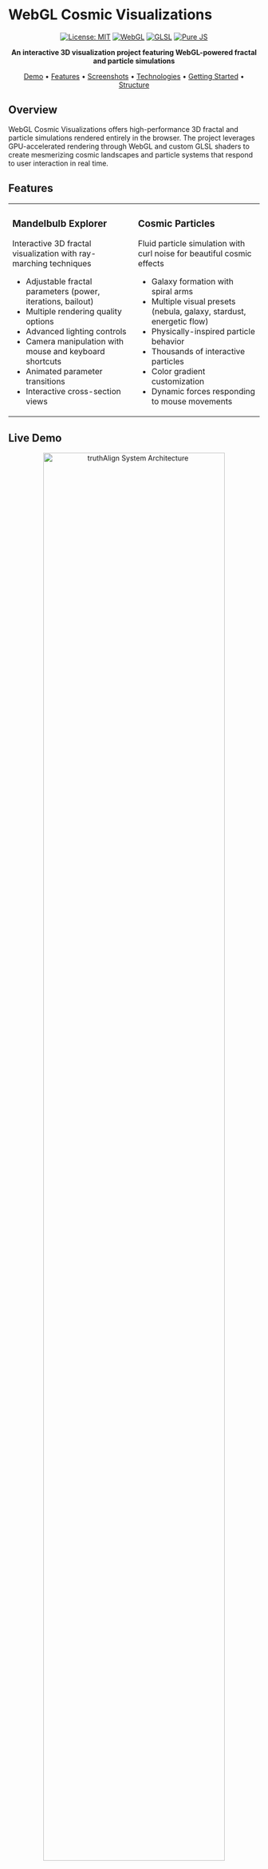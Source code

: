 # WebGL Cosmic Visualizations

<div align="center">

<!-- ![Project Banner](assets/images/banner.jpg) -->

[![License: MIT](https://img.shields.io/badge/License-MIT-blue.svg)](LICENSE)
[![WebGL](https://img.shields.io/badge/WebGL-2.0-green.svg)](https://www.khronos.org/webgl/)
[![GLSL](https://img.shields.io/badge/GLSL-ES%203.0-orange.svg)](<https://www.khronos.org/opengl/wiki/Core_Language_(GLSL)>)
[![Pure JS](https://img.shields.io/badge/JavaScript-Pure-yellow.svg)](https://developer.mozilla.org/en-US/docs/Web/JavaScript)

**An interactive 3D visualization project featuring WebGL-powered fractal and particle simulations**

[Demo](#live-demo) • [Features](#features) • [Screenshots](#screenshots) • [Technologies](#technologies) • [Getting Started](#getting-started) • [Structure](#project-structure)

</div>

## Overview

WebGL Cosmic Visualizations offers high-performance 3D fractal and particle simulations rendered entirely in the browser. The project leverages GPU-accelerated rendering through WebGL and custom GLSL shaders to create mesmerizing cosmic landscapes and particle systems that respond to user interaction in real time.

## Features

<table>
<tr>
  <td width="50%">
    <h3>Mandelbulb Explorer</h3>
    <p>Interactive 3D fractal visualization with ray-marching techniques</p>
    <ul>
      <li>Adjustable fractal parameters (power, iterations, bailout)</li>
      <li>Multiple rendering quality options</li>
      <li>Advanced lighting controls</li>
      <li>Camera manipulation with mouse and keyboard shortcuts</li>
      <li>Animated parameter transitions</li>
      <li>Interactive cross-section views</li>
    </ul>
  </td>
  <td width="50%">
    <h3>Cosmic Particles</h3>
    <p>Fluid particle simulation with curl noise for beautiful cosmic effects</p>
    <ul>
      <li>Galaxy formation with spiral arms</li>
      <li>Multiple visual presets (nebula, galaxy, stardust, energetic flow)</li>
      <li>Physically-inspired particle behavior</li>
      <li>Thousands of interactive particles</li>
      <li>Color gradient customization</li>
      <li>Dynamic forces responding to mouse movements</li>
    </ul>
  </td>
</tr>
</table>

## Live Demo

<div align="center">
  <a href="https://muhkartal.github.io/webGL-cosmicVisualizations/" target="_blank">
    <picture>
  <source media="(prefers-color-scheme: dark)" srcset="fig/live-dark.png">
  <source media="(prefers-color-scheme: light)" srcset="fig/live-light.png">
  <img alt="truthAlign System Architecture" src="fig/live-dark.png" width="85%">
</picture>
  </a>
</div>

## Screenshots

<div align="center">
  <table>
    <tr>
      <td><picture>
  <source media="(prefers-color-scheme: dark)" srcset="fig/man-dakr.png">
  <source media="(prefers-color-scheme: light)" srcset="fig/man-light.png">
  <img alt="truthAlign System Architecture" src="fig/arch-dark.png" width="85%">
</picture></td>
      <td><img src="fig/particles-light.png" alt="Cosmic Particles" width="85%"></td>
    </tr>
    <tr>
      <td align="center"><em>Mandelbulb Explorer with detailed lighting</em></td>
      <td align="center"><em>Cosmic Particles simulation with spiral formation</em></td>
    </tr>
  </table>
</div>

## Technologies

<table>
<tr>
  <td width="33%">
    <h3>Rendering</h3>
    <ul>
      <li><strong>WebGL</strong> for GPU-accelerated graphics</li>
      <li><strong>GLSL Shaders</strong> for visual effects and computations</li>
      <li>Custom fragment shaders for ray-marching implementation</li>
      <li>Transform feedback for particle simulations</li>
    </ul>
  </td>
  <td width="33%">
    <h3>Mathematics</h3>
    <ul>
      <li>Fractal mathematics for Mandelbulb generation</li>
      <li>Curl noise algorithms for fluid-like motion</li>
      <li>Quaternion rotations for 3D camera control</li>
      <li>Distance field calculations</li>
    </ul>
  </td>
  <td width="33%">
    <h3>Implementation</h3>
    <ul>
      <li>Pure JavaScript with no external dependencies</li>
      <li>Responsive design using CSS Grid and Flexbox</li>
      <li>Custom UI controls for parameter adjustments</li>
      <li>Web Workers for non-blocking computations</li>
    </ul>
  </td>
</tr>
</table>

### System Architecture

The framework consists of four integrated modules that work together to improve factual consistency:

<picture>
  <source media="(prefers-color-scheme: dark)" srcset="fig/arch-dark.png">
  <source media="(prefers-color-scheme: light)" srcset="fig/arch-light.png">
  <img alt="truthAlign System Architecture" src="fig/arch-dark.png" width="85%">
</picture>
## Performance Optimizations

The project includes several optimizations to maintain high frame rates:

-  **Adaptive quality scaling** based on device performance
-  **Temporal anti-aliasing** for smoother visuals
-  **Level-of-detail rendering** for complex fractals
-  **Frustum culling** for particle systems
-  **Instanced rendering** for particle visualization
-  **Texture-based lookup tables** for complex calculations

## Getting Started

### Prerequisites

-  Modern web browser with WebGL 2.0 support
-  Local development server (Python's built-in server, Node.js http-server, etc.)

### Installation

1. Clone the repository:

   ```bash
   git clone https://github.com/your-github-username/webgl-cosmic-visualizations.git
   ```

2. Navigate to the project directory:

   ```bash
   cd webgl-cosmic-visualizations
   ```

3. Start a local server:

   ```bash
   # Using Python (Python 3)
   python -m http.server

   # OR using Node.js http-server (if installed)
   http-server
   ```

4. Open your browser and visit:
   ```
   http://localhost:8000
   ```

### Controls

<details>
<summary><strong>Mandelbulb Controls</strong></summary>

-  **Left Mouse Button + Drag**: Rotate camera
-  **Right Mouse Button + Drag**: Pan camera
-  **Mouse Wheel**: Zoom in/out
-  **R Key**: Reset view
-  **Q/E Keys**: Increase/decrease fractal power
-  **+/- Keys**: Adjust iteration count
-  **Space**: Toggle auto-rotation

</details>

<details>
<summary><strong>Particle System Controls</strong></summary>

-  **Mouse Movement**: Influence particle flow
-  **Left Click**: Create attraction point
-  **Right Click**: Create repulsion point
-  **Mouse Wheel**: Adjust force strength
-  **1-4 Keys**: Select different presets
-  **R Key**: Reset simulation
-  **P Key**: Pause/resume simulation

</details>

## Project Structure

```
webgl-cosmic-visualizations/
├── index.html               # Landing page
├── src/
│   ├── js/
│   │   ├── mandelbulb.js    # Mandelbulb fractal implementation
│   │   ├── cosmicParticles.js # Particle system implementation
│   │   ├── math/            # Math utility functions
│   │   │   ├── matrix.js    # Matrix operations
│   │   │   └── noise.js     # Noise functions
│   │   └── common.js        # Shared functionality
│   ├── css/
│   │   └── styles.css       # Application styles
│   └── shaders/
│       ├── mandelbulb/      # Mandelbulb shaders
│       │   ├── vertex.glsl  # Vertex shader
│       │   └── fragment.glsl # Fragment shader with ray-marching
│       └── particles/       # Particle system shaders
│           ├── compute.glsl # Particle physics computation
│           ├── vertex.glsl  # Particle rendering vertex shader
│           └── fragment.glsl # Particle rendering fragment shader
├── assets/
│   ├── icons/               # UI icons
│   └── fonts/               # Custom fonts
└── pages/
    ├── mandelbulb.html      # Mandelbulb Explorer page
    └── cosmic-particles.html # Cosmic Particles page
```

## Browser Compatibility

<table>
<tr>
  <th>Browser</th>
  <th>Supported Versions</th>
  <th>Notes</th>
</tr>
<tr>
  <td>Chrome</td>
  <td>90+</td>
  <td>Full functionality, best performance</td>
</tr>
<tr>
  <td>Firefox</td>
  <td>88+</td>
  <td>Full functionality</td>
</tr>
<tr>
  <td>Safari</td>
  <td>14+</td>
  <td>May have performance limitations on some effects</td>
</tr>
<tr>
  <td>Edge</td>
  <td>90+</td>
  <td>Full functionality</td>
</tr>
</table>

## Future Development

Planned features for upcoming releases:

-  Additional fractal types (Julia sets, Menger sponge)
-  VR support for immersive exploration
-  Export functionality for high-resolution renders
-  Audio reactivity for visualizations
-  Additional particle presets and behaviors
-  Custom shader editor for experimentation

## Contributing

Contributions are welcome! Please feel free to submit a Pull Request.

1. Fork the repository
2. Create your feature branch (`git checkout -b feature/amazing-feature`)
3. Commit your changes (`git commit -m 'Add amazing feature'`)
4. Push to the branch (`git push origin feature/amazing-feature`)
5. Open a Pull Request

## License

This project is licensed under the MIT License - see the [LICENSE](LICENSE) file for details.

## Acknowledgments

-  Inspired by various WebGL demos and fractal mathematics
-  Special thanks to the WebGL and GLSL community for resources and tutorials
-  Fractal formulations based on research by Daniel White and Paul Nylander
-  Curl noise implementation inspired by Robert Bridson's paper on fluid simulation

---

<div align="center">
  <p>
    <strong>WebGL Cosmic Visualizations</strong> - Explore the beauty of mathematical cosmos
  </p>
  <p>
    <a href="https://github.com/your-github-username/webgl-cosmic-visualizations">GitHub</a> •
    <a href="https://github.com/your-github-username/webgl-cosmic-visualizations/issues">Issues</a> •
    <a href="https://your-github-username.github.io/webgl-cosmic-visualizations/">Demo</a>
  </p>
</div>
<div align="center">
Developed by Muhammad Ibrahim Kartal | [kartal.dev](https://kartal.dev)

</div>
